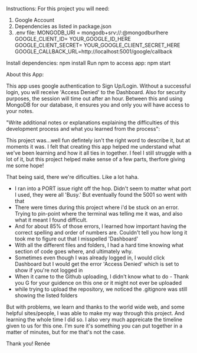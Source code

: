 Instructions:
For this project you will need:

1. Google Account
2. Dependencies as listed in package.json
3. .env file:
MONGODB_URI = mongodb+srv://<username>:<password>@mongodburlhere
GOOGLE_CLIENT_ID= YOUR_GOOGLE_ID_HERE
GOOGLE_CLIENT_SECRET= YOUR_GOOGLE_CLIENT_SECRET_HERE
GOOGLE_CALLBACK_URL=http://localhost:5001/google/callback

Install dependencies: npm install
Run npm to access app: npm start



About this App:

This app uses google authentication to Sign Up/Login. Without a successful login, you will receive 'Access Denied' to the Dashboard. Also for security purposes, the session will time out after an hour. Between this and using MongoDB for our database, it ensures you and only you will have access to your notes.







"Write additional notes or explanations explaining the difficulties of this development process and what you learned from the process":

This project was...well fun defintely isn't the right word to describe it, but at moments it was. I felt that creating this app helped me understand what we've been learning and how it all ties in together. I feel I still struggle with a lot of it, but this project helped make sense of a few parts, therfore giving me some hope! 

That being said, there we're dificulties. Like a lot haha.
- I ran into a PORT issue right off the hop. Didn't seem to matter what port I used, they were all 'Busy.' But eventually found the 5001 so went with that 
- There were times during this project where i'd be stuck on an error. Trying to pin-point where the terminal was telling me it was, and also what it meant I found difficult.
- And for about 85% of those errors, I learned how important having the correct spelling and order of numbers are. Couldn't tell you how long it took me to figure out that I misspelled 'Dashboard'
- With all the different files and folders, I had a hard time knowing what section of code goes where, and ultimately why.
- Sometimes even though I was already logged in, I would click Dashboard but I would get the error 'Access Denied' which is set to show if you're not logged in
- When it came to the Github uploading, I didn't know what to do - Thank you G for your guidence on this one or it might not ever be uploaded
- while trying to upload the repository, we noticed the .gitignore was still showing the listed folders

But with problems, we learn and thanks to the world wide web, and some helpful sites/people, I was able to make my way through this project. And learning the whole time I did so. I also very much appreicate the timeline given to us for this one. I'm sure it's something you can put together in a matter of minutes, but for me that's not the case.

Thank you!
Renée 